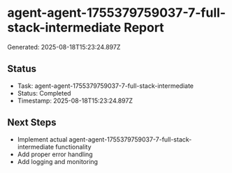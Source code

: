 # agent-agent-1755379759037-7-full-stack-intermediate Report

Generated: 2025-08-18T15:23:24.897Z

## Status
- Task: agent-agent-1755379759037-7-full-stack-intermediate
- Status: Completed
- Timestamp: 2025-08-18T15:23:24.897Z

## Next Steps
- Implement actual agent-agent-1755379759037-7-full-stack-intermediate functionality
- Add proper error handling
- Add logging and monitoring

